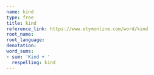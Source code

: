 ```yaml
---
name: kind
type: free
title: kind
reference_link: https://www.etymonline.com/word/kind
root_name: 
root_language: 
denotation: 
word_sums:
- sum: 'Kind + '
  respelling: kind
---
```

